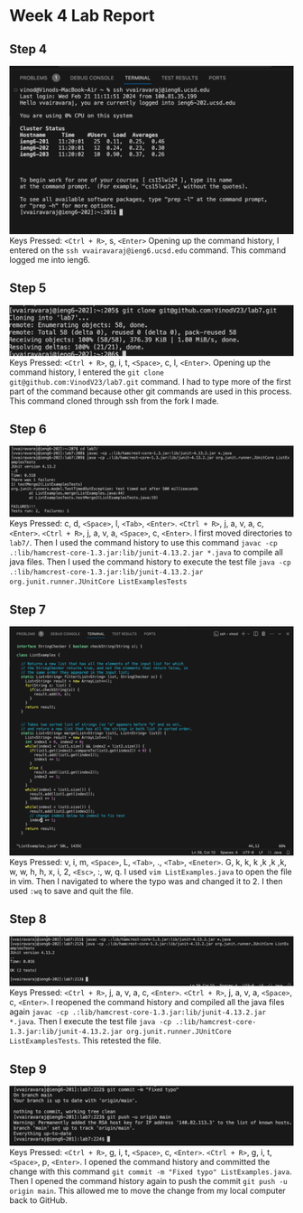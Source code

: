 # Week 4 Lab Report
## Step 4
![Image](Step4.png)
Keys Pressed: ```<Ctrl + R>```, s, ```<Enter>``` Opening up the command history, I entered on the ```ssh vvairavaraj@ieng6.ucsd.edu``` command. This command logged me into ieng6.
## Step 5
![Image](Step5.png)
Keys Pressed: ```<Ctrl + R>```, g, i, t, ```<Space>```, c, l, ```<Enter>```. Opening up the command history, I entered the ```git clone git@github.com:VinodV23/lab7.git``` command. I had to type more of the first part of the command because other git commands are used in this process. This command cloned through ssh from the fork I made.
## Step 6
![Image](Step6.png)
Keys Pressed: c, d, ```<Space>```, l, ```<Tab>```, ```<Enter>```. ```<Ctrl + R>```, j, a, v, a, c, ```<Enter>```. ```<Ctrl + R>```, j, a, v, a, ```<Space>```, c, ```<Enter>```. I first moved directories to ```lab7/```. Then I used the command history to use this command ```javac -cp .:lib/hamcrest-core-1.3.jar:lib/junit-4.13.2.jar *.java``` to compile all java files. Then I used the command history to execute the test file ```java -cp .:lib/hamcrest-core-1.3.jar:lib/junit-4.13.2.jar org.junit.runner.JUnitCore ListExamplesTests```
## Step 7
![Image](Step7.png)
Keys Pressed: v, i, m, ```<Space>```, L, ```<Tab>```, ., ```<Tab>```, ```<Eneter>```. G, k, k, k ,k ,k ,k, w, w, h, h, x, i, 2, ```<Esc>```, :, w, q. I used ```vim ListExamples.java``` to open the file in vim. Then I navigated to where the typo was and changed it to 2. I then used ```:wq``` to save and quit the file. 
## Step 8
![Image](Step8.png)
Keys Pressed: ```<Ctrl + R>```, j, a, v, a, c, ```<Enter>```. ```<Ctrl + R>```, j, a, v, a, ```<Space>```, c, ```<Enter>```. I reopened the command history and compiled all the java files again ```javac -cp .:lib/hamcrest-core-1.3.jar:lib/junit-4.13.2.jar *.java```. Then I execute the test file ```java -cp .:lib/hamcrest-core-1.3.jar:lib/junit-4.13.2.jar org.junit.runner.JUnitCore ListExamplesTests```. This retested the file.
## Step 9
![Image](Step9.png)
Keys Pressed: ```<Ctrl + R>```, g, i, t, ```<Space>```, c, ```<Enter>```. ```<Ctrl + R>```, g, i, t, ```<Space>```, p, ```<Enter>```. I opened the command history and committed the change with this command ```git commit -m "Fixed typo" ListExamples.java```. Then I opened the command history again to push the commit ```git push -u origin main```. This allowed me to move the change from my local computer back to GitHub.
